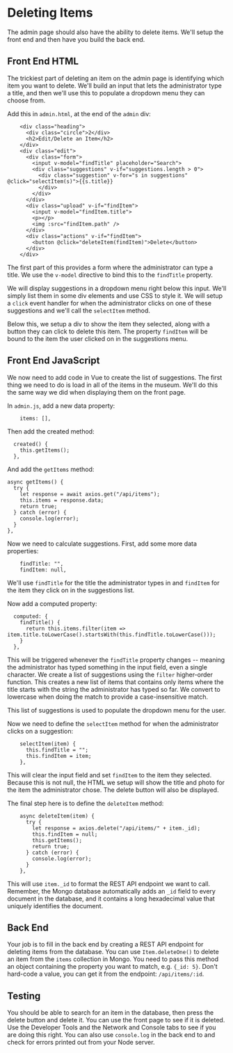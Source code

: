 # Deleting Items

The admin page should also have the ability to delete items. We'll setup the front end and then have you build the back end.

## Front End HTML

The trickiest part of deleting an item on the admin page is identifying which item you want to delete. We'll build an input that lets the administrator type a title, and then we'll use this to populate a dropdown menu they can choose from.

Add this in `admin.html`, at the end of the `admin` div:

```
    <div class="heading">
      <div class="circle">2</div>
      <h2>Edit/Delete an Item</h2>
    </div>
    <div class="edit">
      <div class="form">
        <input v-model="findTitle" placeholder="Search">
        <div class="suggestions" v-if="suggestions.length > 0">
          <div class="suggestion" v-for="s in suggestions" @click="selectItem(s)">{{s.title}}
          </div>
        </div>
      </div>
      <div class="upload" v-if="findItem">
        <input v-model="findItem.title">
        <p></p>
        <img :src="findItem.path" />
      </div>
      <div class="actions" v-if="findItem">
        <button @click="deleteItem(findItem)">Delete</button>
      </div>
    </div>
```

The first part of this provides a form where the administrator can type a title. We use the `v-model` directive to bind this to the `findTitle` property.

We will display suggestions in a dropdown menu right below this input. We'll simply list them in some div elements and use CSS to style it. We will setup a `click` event handler for when the administrator clicks on one of these suggestions and we'll call the `selectItem` method.

Below this, we setup a div to show the item they selected, along with a button they can click to delete this item. The property `findItem` will be bound to the item the user clicked on in the suggestions menu.

## Front End JavaScript

We now need to add code in Vue to create the list of suggestions. The first thing we need to do is load in all of the items in the museum. We'll do this the same way we did when displaying them on the front page.

In `admin.js`, add a new data property:

```
    items: [],
```

Then add the created method:

```
  created() {
    this.getItems();
  },
```

And add the `getItems` method:

```
async getItems() {
  try {
    let response = await axios.get("/api/items");
    this.items = response.data;
    return true;
  } catch (error) {
    console.log(error);
  }
},
```

Now we need to calculate suggestions. First, add some more data properties:

```
    findTitle: "",
    findItem: null,
```

We'll use `findTitle` for the title the administrator types in and `findItem` for the item they click on in the suggestions list.

Now add a computed property:

```
  computed: {
    findTitle() {
      return this.items.filter(item => item.title.toLowerCase().startsWith(this.findTitle.toLowerCase()));
    }
  },
```

This will be triggered whenever the `findTitle` property changes -- meaning the administrator has typed something in the input field, even a single character. We create a list of suggestions using the `filter` higher-order function. This creates a new list of items that contains only items where the title starts with the string the administrator has typed so far. We convert to lowercase when doing the match to provide a case-insensitive match.

This list of suggestions is used to populate the dropdown menu for the user.

Now we need to define the `selectItem` method for when the administrator clicks on a suggestion:

```
    selectItem(item) {
      this.findTitle = "";
      this.findItem = item;
    },
```

This will clear the input field and set `findItem` to the item they selected. Because this is not null, the HTML we setup will show the title and photo for the item the administrator chose. The delete button will also be displayed.

The final step here is to define the `deleteItem` method:

```
    async deleteItem(item) {
      try {
        let response = axios.delete("/api/items/" + item._id);
        this.findItem = null;
        this.getItems();
        return true;
      } catch (error) {
        console.log(error);
      }
    },
```

This will use `item._id` to format the REST API endpoint we want to call. Remember, the Mongo database automatically adds an `_id` field to every document in the database, and it contains a long hexadecimal value that uniquely identifies the document.

## Back End

Your job is to fill in the back end by creating a REST API endpoint for deleting items from the database. You can use `Item.deleteOne()` to delete an item from the `items` collection in Mongo. You need to pass this method an object containing the property you want to match, e.g. `{_id: 5}`. Don't hard-code a value, you can get it from the endpoint: `/api/items/:id`.

## Testing

You should be able to search for an item in the database, then press the delete button and delete it. You can use the front page to see if it is deleted. Use the Developer Tools and the Network and Console tabs to see if you are doing this right. You can also use `console.log` in the back end to and check for errors printed out from your Node server.
